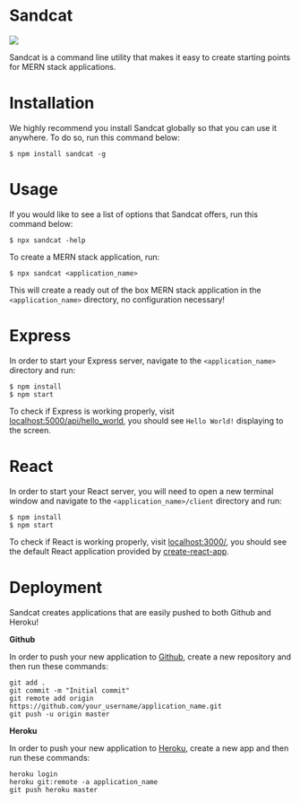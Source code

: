 # Sandcat

<a href="https://www.npmjs.com/package/sandcat" target="_blank"><img src="https://img.shields.io/npm/v/sandcat" /></a>

Sandcat is a command line utility that makes it easy to create starting points for MERN stack applications.

# Installation

We highly recommend you install Sandcat globally so that you can use it anywhere. To do so, run this command below:
```
$ npm install sandcat -g
```

# Usage

If you would like to see a list of options that Sandcat offers, run this command below:
```
$ npx sandcat -help
```

To create a MERN stack application, run:
```
$ npx sandcat <application_name>
```
This will create a ready out of the box MERN stack application in the `<application_name>` directory, no configuration necessary!

# Express

In order to start your Express server, navigate to the `<application_name>` directory and run:
```
$ npm install
$ npm start
```
To check if Express is working properly, visit [localhost:5000/api/hello_world](http://localhost:5000/api/hello_world), you should see `Hello World!` displaying to the screen.

# React

In order to start your React server, you will need to open a new terminal window and navigate to the `<application_name>/client` directory and run:
```
$ npm install
$ npm start
```
To check if React is working properly, visit [localhost:3000/](http://localhost:3000/), you should see the default React application provided by [create-react-app](https://www.npmjs.com/package/create-react-app).

# Deployment

Sandcat creates applications that are easily pushed to both Github and Heroku!

**Github**

In order to push your new application to [Github](https://github.com/), create a new repository and then run these commands:
```
git add .
git commit -m "Initial commit"
git remote add origin https://github.com/your_username/application_name.git
git push -u origin master
```

**Heroku**

In order to push your new application to [Heroku](https://dashboard.heroku.com/apps), create a new app and then run these commands:
```
heroku login
heroku git:remote -a application_name
git push heroku master
```
